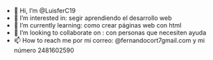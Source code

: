 - 👋 Hi, I’m @LuisferC19
- 👀 I’m interested in: segir aprendiendo el desarrollo web
- 🌱 I’m currently learning: como crear páginas web con html
- 💞️ I’m looking to collaborate on : con personas que necesiten ayuda 
- 📫 How to reach me por mi correo: @fernandocort7gmail.com y mi número 2481602590

<!---
LuisferC19/LuisferC19 is a ✨ special ✨ repository because its `README.md` (this file) appears on your GitHub profile.
You can click the Preview link to take a look at your changes.
--->
